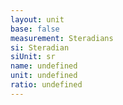 ```yaml
---
layout: unit
base: false
measurement: Steradians
si: Steradian
siUnit: sr
name: undefined
unit: undefined
ratio: undefined
---
```

